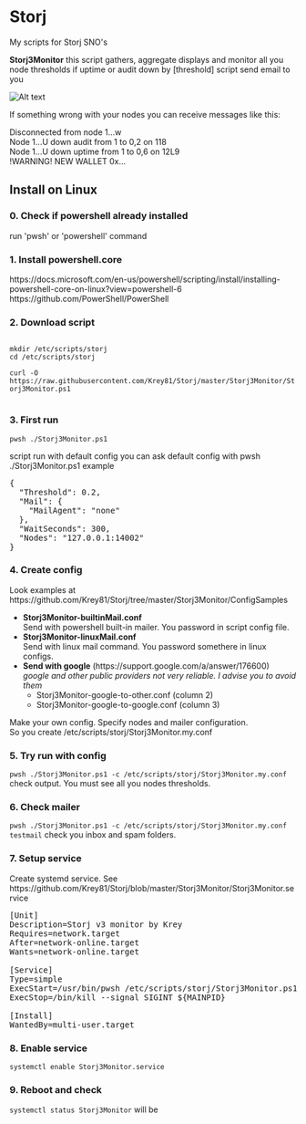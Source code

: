 # Storj
My scripts for Storj SNO's

<b>Storj3Monitor</b>
this script gathers, aggregate displays and monitor all you node thresholds
if uptime or audit down by [threshold] script send email to you
  

![Alt text](https://user-images.githubusercontent.com/38987544/64577594-8a8b3200-d385-11e9-82c3-03e38e1ee92d.png?raw=true "Title")

If something wrong with your nodes you can receive messages like this:

Disconnected from node 1...w<br/>
Node 1...U down audit from 1 to 0,2 on 118<br/>
Node 1...U down uptime from 1 to 0,6 on 12L9<br/>
!WARNING! NEW WALLET 0x...<br/>


<h2>Install on Linux</h2>

<h3>0. Check if powershell already installed</h3>
run 'pwsh' or 'powershell' command

<h3>1. Install powershell.core</h3>
https://docs.microsoft.com/en-us/powershell/scripting/install/installing-powershell-core-on-linux?view=powershell-6
<br/>
https://github.com/PowerShell/PowerShell

<h3>2. Download script</h3>
<code>
mkdir /etc/scripts/storj
cd /etc/scripts/storj<br/>
curl -O https://raw.githubusercontent.com/Krey81/Storj/master/Storj3Monitor/Storj3Monitor.ps1<br/>
</code>

<h3>3. First run</h3>
<code>pwsh ./Storj3Monitor.ps1</code>

script run with default config
you can ask default config with pwsh ./Storj3Monitor.ps1 example

<pre>
{
  "Threshold": 0.2,
  "Mail": {
    "MailAgent": "none"
  },
  "WaitSeconds": 300,
  "Nodes": "127.0.0.1:14002"
}
</pre>

<h3>4. Create config</h3>
Look examples at https://github.com/Krey81/Storj/tree/master/Storj3Monitor/ConfigSamples <br/>

<ul>
  <li><b>Storj3Monitor-builtinMail.conf</b></li>
  Send with powershell built-in mailer. You password in script config file.
  <li><b>Storj3Monitor-linuxMail.conf</b></li>
  Send with linux mail command. You password somethere in linux configs.
  <li><b>Send with google</b> (https://support.google.com/a/answer/176600)<br/>
    <i>google and other public providers not very reliable. I advise you to avoid them</i>
    <ul>
      <li>Storj3Monitor-google-to-other.conf (column 2)</li>  
      <li>Storj3Monitor-google-to-google.conf (column 3)</li>  
    </ul>
  </li>
</ul>

Make your own config. Specify nodes and mailer configuration. <br/>
So you create /etc/scripts/storj/Storj3Monitor.my.conf

<h3>5. Try run with config</h3>
<code>pwsh ./Storj3Monitor.ps1 -c /etc/scripts/storj/Storj3Monitor.my.conf</code>
check output. You must see all you nodes thresholds. 

<h3>6. Check mailer</h3>
<code>pwsh ./Storj3Monitor.ps1 -c /etc/scripts/storj/Storj3Monitor.my.conf testmail</code>
check you inbox and spam folders.

<h3>7. Setup service</h3>
Create systemd service. See https://github.com/Krey81/Storj/blob/master/Storj3Monitor/Storj3Monitor.service

<pre>
[Unit]
Description=Storj v3 monitor by Krey
Requires=network.target
After=network-online.target
Wants=network-online.target

[Service]
Type=simple
ExecStart=/usr/bin/pwsh /etc/scripts/storj/Storj3Monitor.ps1 -c /etc/scripts/storj/Storj3Monitor.my.conf monitor
ExecStop=/bin/kill --signal SIGINT ${MAINPID}

[Install]
WantedBy=multi-user.target
</pre>

<h3>8. Enable service </h3>
<code>systemctl enable Storj3Monitor.service</code>

<h3>9. Reboot and check</h3>
<code>systemctl status Storj3Monitor</code>
will be <Active: active (running)>
